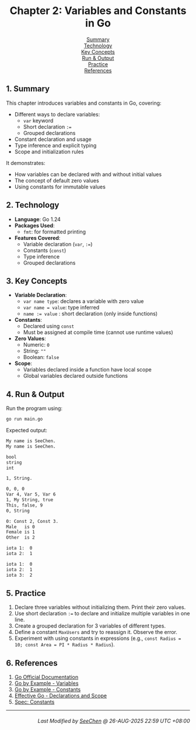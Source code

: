 <div align=center>

# Chapter 2: Variables and Constants in Go

[Summary](#1-summary)</br>
[Technology](#2-technology)</br>
[Key Concepts](#3-key-concepts)</br>
[Run & Output](#4-run--output)</br>
[Practice](#5-practice)</br>
[References](#6-references)

</div>

## 1. Summary
This chapter introduces variables and constants in Go, covering:
- Different ways to declare variables:
  - `var` keyword
  - Short declaration `:=`
  - Grouped declarations
- Constant declaration and usage
- Type inference and explicit typing
- Scope and initialization rules

It demonstrates:
- How variables can be declared with and without initial values
- The concept of default zero values
- Using constants for immutable values

## 2. Technology
- **Language**: Go 1.24
- **Packages Used**:
  - `fmt`: for formatted printing
- **Features Covered**:
  - Variable declaration (`var`, `:=`)
  - Constants (`const`)
  - Type inference
  - Grouped declarations

## 3. Key Concepts
- **Variable Declaration**:
  - `var name type`: declares a variable with zero value
  - `var name = value`: type inferred
  - `name := value` : short declaration (only inside functions)
- **Constants**:
  - Declared using `const`
  - Must be assigned at compile time (cannot use runtime values)
- **Zero Values**:
  - Numeric: `0`
  - String: `""`
  - Boolean: `false`
- **Scope**:
  - Variables declared inside a function have local scope
  - Global variables declared outside functions

## 4. Run & Output
Run the program using:
```bash
go run main.go
```

Expected output:
```bash
My name is SeeChen.
My name is SeeChen.

bool
string
int

1, String.

0, 0, 0
Var 4, Var 5, Var 6
1, My String, true
This, false, 9
0, String

0: Const 2, Const 3.
Male   is 0
Female is 1
Other  is 2

iota 1:  0
iota 2:  1

iota 1:  0
iota 2:  1
iota 3:  2
```

## 5. Practice
1. Declare three variables without initializing them. Print their zero values.
2. Use short declaration `:=` to declare and initialize multiple variables in one line.
3. Create a grouped declaration for 3 variables of different types.
4. Define a constant `MaxUsers` and try to reassign it. Observe the error.
5. Experiment with using constants in expressions (e.g., `const Radius = 10; const Area = PI * Radius * Radius`).

## 6. References
1. [Go Official Documentation](https://go.dev/doc/)
2. [Go by Example - Variables](https://gobyexample.com/variables)
3. [Go by Example - Constants](https://gobyexample.com/constants)
4. [Effective Go - Declarations and Scope](https://go.dev/doc/effective_go#declarations)
5. [Spec: Constants](https://go.dev/ref/spec#Constants)

---
<div align="right">

###### *Last Modified by [SeeChen](https://github.com/SeeChen/) @ 26-AUG-2025 22:59 UTC +08:00*
</div>